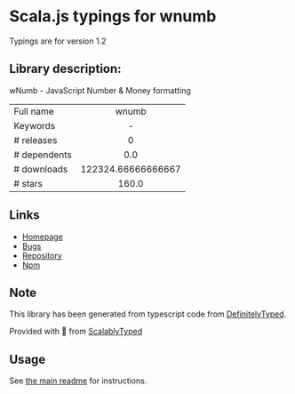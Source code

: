 
# Scala.js typings for wnumb

Typings are for version 1.2

## Library description:
wNumb - JavaScript Number & Money formatting

|                    |                 |
| ------------------ | :-------------: |
| Full name          | wnumb |
| Keywords           | - |
| # releases         | 0 |
| # dependents       | 0.0 |
| # downloads        | 122324.66666666667 |
| # stars            | 160.0 |

## Links
- [Homepage](https://github.com/leongersen/wnumb#readme)
- [Bugs](https://github.com/leongersen/wnumb/issues)
- [Repository](https://github.com/leongersen/wnumb)
- [Npm](https://www.npmjs.com/package/wnumb)
    


## Note
This library has been generated from typescript code from [DefinitelyTyped](https://definitelytyped.org).

Provided with :purple_heart: from [ScalablyTyped](https://github.com/oyvindberg/ScalablyTyped)

## Usage
See [the main readme](../../readme.md) for instructions.


